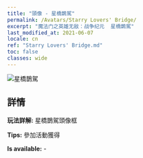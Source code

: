 ```yaml
---
title: "頭像 - 星橋鵲駕"
permalink: /Avatars/Starry Lovers' Bridge/
excerpt: "魔法门之英雄无敌：战争纪元  星橋鵲駕"
last_modified_at: 2021-06-07
locale: cn
ref: "Starry Lovers' Bridge.md"
toc: false
classes: wide
---
```

 ![星橋鵲駕](/images/a/avatarFrame_27.png)

## 詳情

 **玩法詳解:** 星橋鵲駕頭像框 

 **Tips:** 參加活動獲得 

 **Is available:**  - 

